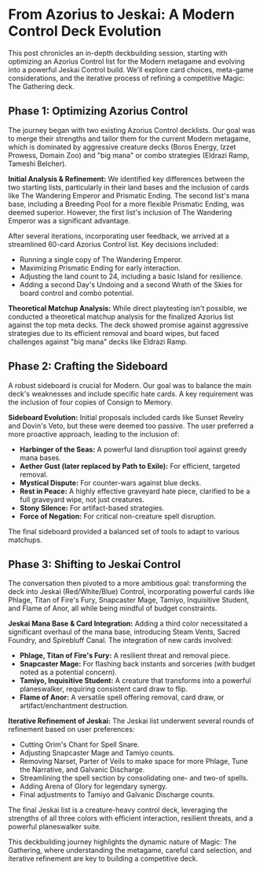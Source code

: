 # From Azorius to Jeskai: A Modern Control Deck Evolution

This post chronicles an in-depth deckbuilding session, starting with optimizing an Azorius Control list for the Modern metagame and evolving into a powerful Jeskai Control build. We'll explore card choices, meta-game considerations, and the iterative process of refining a competitive Magic: The Gathering deck.

## Phase 1: Optimizing Azorius Control

The journey began with two existing Azorius Control decklists. Our goal was to merge their strengths and tailor them for the current Modern metagame, which is dominated by aggressive creature decks (Boros Energy, Izzet Prowess, Domain Zoo) and "big mana" or combo strategies (Eldrazi Ramp, Tameshi Belcher).

**Initial Analysis & Refinement:**
We identified key differences between the two starting lists, particularly in their land bases and the inclusion of cards like The Wandering Emperor and Prismatic Ending. The second list's mana base, including a Breeding Pool for a more flexible Prismatic Ending, was deemed superior. However, the first list's inclusion of The Wandering Emperor was a significant advantage.

After several iterations, incorporating user feedback, we arrived at a streamlined 60-card Azorius Control list. Key decisions included:
*   Running a single copy of The Wandering Emperor.
*   Maximizing Prismatic Ending for early interaction.
*   Adjusting the land count to 24, including a basic Island for resilience.
*   Adding a second Day's Undoing and a second Wrath of the Skies for board control and combo potential.

**Theoretical Matchup Analysis:**
While direct playtesting isn't possible, we conducted a theoretical matchup analysis for the finalized Azorius list against the top meta decks. The deck showed promise against aggressive strategies due to its efficient removal and board wipes, but faced challenges against "big mana" decks like Eldrazi Ramp.

## Phase 2: Crafting the Sideboard

A robust sideboard is crucial for Modern. Our goal was to balance the main deck's weaknesses and include specific hate cards. A key requirement was the inclusion of four copies of Consign to Memory.

**Sideboard Evolution:**
Initial proposals included cards like Sunset Revelry and Dovin's Veto, but these were deemed too passive. The user preferred a more proactive approach, leading to the inclusion of:
*   **Harbinger of the Seas:** A powerful land disruption tool against greedy mana bases.
*   **Aether Gust (later replaced by Path to Exile):** For efficient, targeted removal.
*   **Mystical Dispute:** For counter-wars against blue decks.
*   **Rest in Peace:** A highly effective graveyard hate piece, clarified to be a full graveyard wipe, not just creatures.
*   **Stony Silence:** For artifact-based strategies.
*   **Force of Negation:** For critical non-creature spell disruption.

The final sideboard provided a balanced set of tools to adapt to various matchups.

## Phase 3: Shifting to Jeskai Control

The conversation then pivoted to a more ambitious goal: transforming the deck into Jeskai (Red/White/Blue) Control, incorporating powerful cards like Phlage, Titan of Fire's Fury, Snapcaster Mage, Tamiyo, Inquisitive Student, and Flame of Anor, all while being mindful of budget constraints.

**Jeskai Mana Base & Card Integration:**
Adding a third color necessitated a significant overhaul of the mana base, introducing Steam Vents, Sacred Foundry, and Spirebluff Canal. The integration of new cards involved:
*   **Phlage, Titan of Fire's Fury:** A resilient threat and removal piece.
*   **Snapcaster Mage:** For flashing back instants and sorceries (with budget noted as a potential concern).
*   **Tamiyo, Inquisitive Student:** A creature that transforms into a powerful planeswalker, requiring consistent card draw to flip.
*   **Flame of Anor:** A versatile spell offering removal, card draw, or artifact/enchantment destruction.

**Iterative Refinement of Jeskai:**
The Jeskai list underwent several rounds of refinement based on user preferences:
*   Cutting Orim's Chant for Spell Snare.
*   Adjusting Snapcaster Mage and Tamiyo counts.
*   Removing Narset, Parter of Veils to make space for more Phlage, Tune the Narrative, and Galvanic Discharge.
*   Streamlining the spell section by consolidating one- and two-of spells.
*   Adding Arena of Glory for legendary synergy.
*   Final adjustments to Tamiyo and Galvanic Discharge counts.

The final Jeskai list is a creature-heavy control deck, leveraging the strengths of all three colors with efficient interaction, resilient threats, and a powerful planeswalker suite.

This deckbuilding journey highlights the dynamic nature of Magic: The Gathering, where understanding the metagame, careful card selection, and iterative refinement are key to building a competitive deck.
